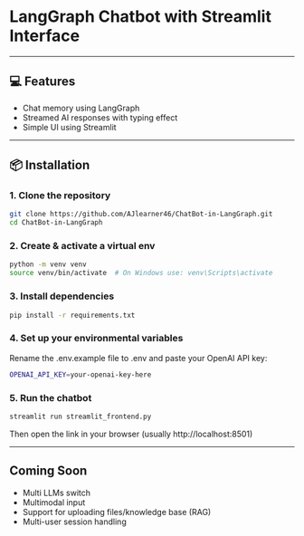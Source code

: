 # LangGraph Chatbot with Streamlit Interface

---

## 💻 Features

- Chat memory using LangGraph
- Streamed AI responses with typing effect
- Simple UI using Streamlit

---

## 📦 Installation

### 1. Clone the repository

```bash
git clone https://github.com/AJlearner46/ChatBot-in-LangGraph.git
cd ChatBot-in-LangGraph
```

### 2. Create & activate a virtual env
```bash
python -m venv venv
source venv/bin/activate  # On Windows use: venv\Scripts\activate
```

### 3. Install dependencies
```bash
pip install -r requirements.txt
```

### 4. Set up your environmental variables
Rename the .env.example file to .env and paste your OpenAI API key:
```bash
OPENAI_API_KEY=your-openai-key-here
```

### 5. Run the chatbot
```bash
streamlit run streamlit_frontend.py
```
Then open the link in your browser (usually http://localhost:8501)


---

## Coming Soon
- Multi LLMs switch
- Multimodal input
- Support for uploading files/knowledge base (RAG)
- Multi-user session handling


